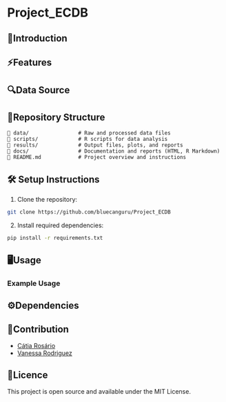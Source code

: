 # Project_ECDB
## 🧬Introduction

## ⚡Features

## 🔍Data Source

## 📖Repository Structure
    📂 data/                # Raw and processed data files
    📂 scripts/             # R scripts for data analysis
    📂 results/             # Output files, plots, and reports
    📂 docs/                # Documentation and reports (HTML, R Markdown)
    📄 README.md            # Project overview and instructions

## 🛠 Setup Instructions
1. Clone the repository:
```bash
git clone https://github.com/bluecanguru/Project_ECDB
```
2. Install required dependencies:
```bash
pip install -r requirements.txt
```

## 🖥️Usage
### Example Usage

## ⚙️Dependencies

## 📝Contribution
- [Cátia Rosário](https://github.com/bluecanguru)
- [Vanessa Rodriguez](https://github.com/VaneBR)

## 📜Licence
This project is open source and available under the MIT License.